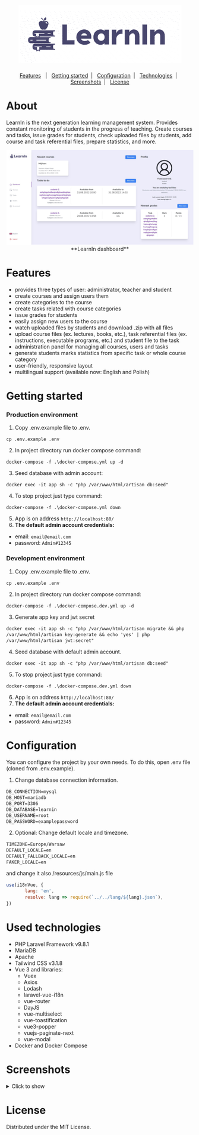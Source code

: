 <h1 align="center">
    <img src="logo.png" alt="application logo">
</h1>

<p align="center">
    <a href="#features">Features</a>&nbsp;&nbsp; | &nbsp;
    <a href="#getting-started">Getting started</a>&nbsp; | &nbsp;
    <a href="#configuration">Configuration</a>&nbsp; | &nbsp;
    <a href="#used-technologies">Technologies</a>&nbsp; | &nbsp; 
    <a href="#screenshots">Screenshots</a>&nbsp; | &nbsp;
    <a href="#license">License</a>
</p>

# About
LearnIn is the next generation learning management system. Provides constant monitoring of students in the progress of teaching. Create courses and tasks, issue grades for students, check uploaded files by students, add course and task referential files, prepare statistics, and more.

<div align="center">
    <img src="screenshots/dashboard.jpg" alt="dashboard">
    **LearnIn dashboard**
</div>

# Features
- provides three types of user: administrator, teacher and student
- create courses and assign users them
- create categories to the course
- create tasks related with course categories
- issue grades for students
- easily assign new users to the course
- watch uploaded files by students and download .zip with all files
- upload course files (ex. lectures, books, etc.), task referential files (ex. instructions, executable programs, etc.) and student file to the task
- administration panel for managing all courses, users and tasks
- generate students marks statistics from specific task or whole course category
- user-friendly, responsive layout
- multilingual support (available now: English and Polish)

# Getting started
### Production environment
1. Copy .env.example file to .env.
```
cp .env.example .env
````
2. In project directory run docker compose command:
```
docker-compose -f .\docker-compose.yml up -d
```
3. Seed database with admin account:
```
docker exec -it app sh -c "php /var/www/html/artisan db:seed"
```
4. To stop project just type command:
```
docker-compose -f .\docker-compose.yml down
```
5. App is on address `http://localhost:80/`
6. **The default admin account credentials:** 
- email: `email@email.com`
- password: `Admin#12345`

### Development environment
1. Copy .env.example file to .env.
```
cp .env.example .env
```
2. In project directory run docker compose command:
```
docker-compose -f .\docker-compose.dev.yml up -d
```
3. Generate app key and jwt secret
```
docker exec -it app sh -c "php /var/www/html/artisan migrate && php /var/www/html/artisan key:generate && echo 'yes' | php /var/www/html/artisan jwt:secret"
```
4. Seed database with default admin account.
```
docker exec -it app sh -c "php /var/www/html/artisan db:seed"
```
5. To stop project just type command:
```
docker-compose -f .\docker-compose.dev.yml down
```
6. App is on address `http://localhost:80/`
7. **The default admin account credentials:**
- email: `email@email.com`
- password: `Admin#12345`

# Configuration
You can configure the project by your own needs.
To do this, open .env file (cloned from .env.example).

1. Change database connection information.
```dotenv
DB_CONNECTION=mysql
DB_HOST=mariadb
DB_PORT=3306
DB_DATABASE=learnin
DB_USERNAME=root
DB_PASSWORD=examplepassword
```
2. Optional: Change default locale and timezone.
```dotenv
TIMEZONE=Europe/Warsaw
DEFAULT_LOCALE=en
DEFAULT_FALLBACK_LOCALE=en
FAKER_LOCALE=en
```
and change it also /resources/js/main.js file
```javascript
use(i18nVue, {
       lang: 'en',
       resolve: lang => require(`../../lang/${lang}.json`),
})
```

# Used technologies
- PHP Laravel Framework v9.8.1
- MariaDB
- Apache
- Tailwind CSS v3.1.8
- Vue 3 and libraries:
    - Vuex
    - Axios
    - Lodash
    - laravel-vue-i18n
    - vue-router
    - DayJS
    - vue-multiselect
    - vue-toastification
    - vue3-popper
    - vuejs-paginate-next
    - vue-modal
- Docker and Docker Compose

# Screenshots
<details>
    <summary>Click to show</summary>
    <img src="screenshots/courses.jpg" alt="courses">
    <img src="screenshots/tasks.jpg" alt="tasks">
    <img src="screenshots/marks.jpg" alt="marks">
    <img src="screenshots/courseView.jpg" alt="course view">
    <img src="screenshots/taskView.jpg" alt="task view">
    <img src="screenshots/studentUploads.jpg" alt="students uploads">
    <img src="screenshots/studentMarks.jpg" alt="students marks">
    <img src="screenshots/statistics.jpg" alt="statistics">
    <img src="screenshots/adminExample.jpg" alt="admin example">
    <img src="screenshots/userView.jpg" alt="user view">
</details>

# License
Distributed under the MIT License.
